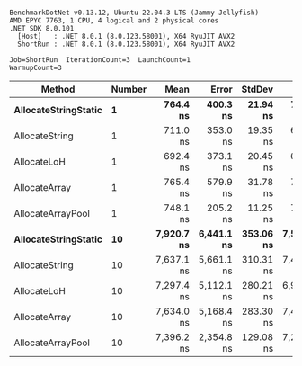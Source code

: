 ```

BenchmarkDotNet v0.13.12, Ubuntu 22.04.3 LTS (Jammy Jellyfish)
AMD EPYC 7763, 1 CPU, 4 logical and 2 physical cores
.NET SDK 8.0.101
  [Host]   : .NET 8.0.1 (8.0.123.58001), X64 RyuJIT AVX2
  ShortRun : .NET 8.0.1 (8.0.123.58001), X64 RyuJIT AVX2

Job=ShortRun  IterationCount=3  LaunchCount=1  
WarmupCount=3  

```
| Method               | Number | Mean       | Error      | StdDev    | Min        | Max        | Gen0   | Gen1   | Allocated |
|--------------------- |------- |-----------:|-----------:|----------:|-----------:|-----------:|-------:|-------:|----------:|
| **AllocateStringStatic** | **1**      |   **764.4 ns** |   **400.3 ns** |  **21.94 ns** |   **740.4 ns** |   **783.5 ns** | **0.0124** | **0.0114** |   **1.02 KB** |
| AllocateString       | 1      |   711.0 ns |   353.0 ns |  19.35 ns |   692.0 ns |   730.7 ns | 0.0124 | 0.0114 |   1.02 KB |
| AllocateLoH          | 1      |   692.4 ns |   373.1 ns |  20.45 ns |   674.4 ns |   714.6 ns | 0.0124 | 0.0114 |   1.02 KB |
| AllocateArray        | 1      |   765.4 ns |   579.9 ns |  31.78 ns |   733.6 ns |   797.1 ns | 0.0124 | 0.0114 |   1.02 KB |
| AllocateArrayPool    | 1      |   748.1 ns |   205.2 ns |  11.25 ns |   741.0 ns |   761.1 ns | 0.0124 | 0.0114 |   1.02 KB |
| **AllocateStringStatic** | **10**     | **7,920.7 ns** | **6,441.1 ns** | **353.06 ns** | **7,552.5 ns** | **8,256.4 ns** | **0.1221** | **0.1144** |  **10.23 KB** |
| AllocateString       | 10     | 7,637.1 ns | 5,661.1 ns | 310.31 ns | 7,412.0 ns | 7,991.1 ns | 0.1221 | 0.1144 |  10.23 KB |
| AllocateLoH          | 10     | 7,297.4 ns | 5,112.1 ns | 280.21 ns | 6,995.4 ns | 7,548.9 ns | 0.1221 | 0.1144 |  10.23 KB |
| AllocateArray        | 10     | 7,634.0 ns | 5,168.4 ns | 283.30 ns | 7,436.5 ns | 7,958.6 ns | 0.1221 | 0.1144 |  10.23 KB |
| AllocateArrayPool    | 10     | 7,396.2 ns | 2,354.8 ns | 129.08 ns | 7,255.8 ns | 7,509.8 ns | 0.1221 | 0.1144 |  10.23 KB |
